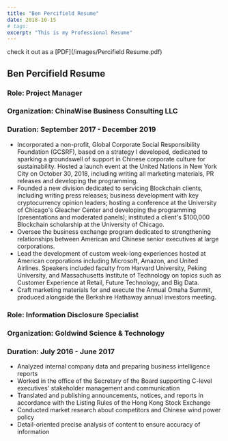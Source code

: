 ```yaml
---
title: "Ben Percifield Resume"
date: 2018-10-15
# tags:
excerpt: "This is my Professional Resume"
---
```


check it out as a [PDF](/images/Percifield Resume.pdf)

## Ben Percifield Resume

### Role: Project Manager
### Organization: ChinaWise Business Consulting LLC
### Duration: September 2017 - December 2019
<ul>
<li>Incorporated a non-profit, Global Corporate Social Responsibility Foundation (GCSRF),
based on a strategy I developed, dedicated to sparking a groundswell of support in
Chinese corporate culture for sustainability. Hosted a launch event at the United Nations in
New York City on October 30, 2018, including writing all marketing materials, PR releases
and developing the programming.</li>
<li> Founded a new division dedicated to servicing Blockchain clients, including writing press
releases; business development with key cryptocurrency opinion leaders; hosting a
conference at the University of Chicago's Gleacher Center and developing the
programming (presentations and moderated panels); instituted a client's $100,000
Blockchain scholarship at the University of Chicago.</li>
<li>Oversee the business exchange program dedicated to strengthening relationships between
American and Chinese senior executives at large corporations.</li>
<li>Lead the development of custom week-long experiences hosted at American corporations
including Microsoft, Amazon, and United Airlines. Speakers included faculty from Harvard
University, Peking University, and Massachusetts Institute of Technology on topics such as
Customer Experience at Retail, Future Technology, and Big Data.</li>
<li>Craft marketing materials for and execute the Annual Omaha Summit, produced alongside
the Berkshire Hathaway annual investors meeting.</li>
  </ul>


### Role: Information Disclosure Specialist
### Organization: Goldwind Science & Technology
### Duration: July 2016 - June 2017
<ul>
  <li>Analyzed internal company data and preparing business intelligence reports</li>
<li>Worked in the office of the Secretary of the Board supporting C-level executives'
stakeholder management and communication</li>
<li>Translated and publishing announcements, notices, and reports in accordance with the
Listing Rules of the Hong Kong Stock Exchange</li>
<li>Conducted market research about competitors and Chinese wind power policy</li>
<li>Detail-oriented precise analysis of content to ensure accuracy of information</li>
</ul>
